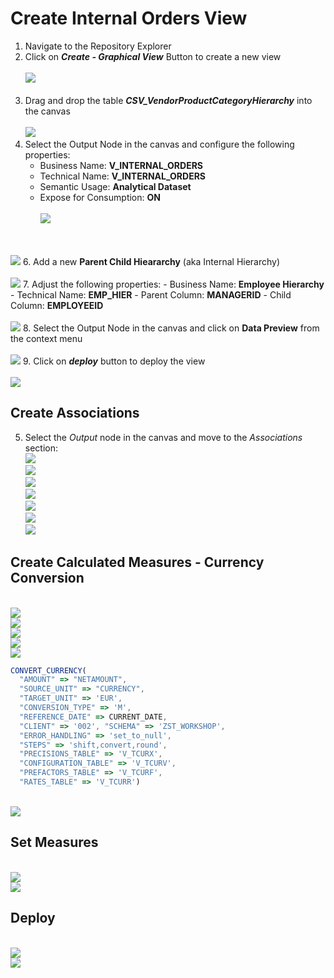 # Create Internal Orders View

1. Navigate to the Repository Explorer
2. Click on <b><i>Create - Graphical View</i></b> Button to create a new view
  <br><br>![](/exercises/ex2/images/create_in_repository_explorer.png)<br><br>
3. Drag and drop the table <b><i>CSV_VendorProductCategoryHierarchy</i></b> into the canvas
  <br><br>![](../images/create_internal_orders_ads_01.png)
4. Select the Output Node in the canvas and configure the following properties:
    - Business Name: <b>V_INTERNAL_ORDERS</b>
    - Technical Name: <b>V_INTERNAL_ORDERS</b>
    - Semantic Usage: <b>Analytical Dataset</b>
    - Expose for Consumption: <b>ON</b>
    <br><br>![](../images/create_internal_orders_ads_02.png)


  <br><br>![](/exercises/ex4/images/create_employee_dimension_04.png)
6. Add a new <b>Parent Child Hieararchy</b> (aka Internal Hierarchy)
  <br><br>![](/exercises/ex4/images/create_employee_dimension_05.png)
7. Adjust the following properties:
    - Business Name: <b>Employee Hierarchy</b>
    - Technical Name: <b>EMP_HIER</b>
    - Parent Column: <b>MANAGERID</b>
    - Child Column: <b>EMPLOYEEID</b>
  <br><br>![](/exercises/ex4/images/create_employee_dimension_06.png)
8. Select the Output Node in the canvas and click on <b>Data Preview</b> from the context menu
    <br><br>![](/exercises/ex4/images/create_employee_dimension_10.png)
9. Click on <b><i>deploy</i></b> button to deploy the view
  <br><br>![](/exercises/ex4/images/create_employee_dimension_08.png)


## Create Associations
5. Select the <i>Output</i> node in the canvas and move to the <i>Associations</i> section: 
<br>![](/exercises/ex4/images/create_internal_orders_ads_05.png)
<br>![](/exercises/ex4/images/create_internal_orders_ads_06.png)
<br>![](/exercises/ex4/images/create_internal_orders_ads_07.png)
<br>![](/exercises/ex4/images/create_internal_orders_ads_08.png)
<br>![](/exercises/ex4/images/create_internal_orders_ads_09.png)
<br>![](/exercises/ex4/images/create_internal_orders_ads_10.png)
<br>![](/exercises/ex4/images/create_internal_orders_ads_11.png)

## Create Calculated Measures - Currency Conversion
<br>![](/exercises/ex4/images/create_internal_orders_ads_12.png)
<br>![](/exercises/ex4/images/create_internal_orders_ads_13.png)
<br>![](/exercises/ex4/images/create_internal_orders_ads_14.png)
<br>![](/exercises/ex4/images/create_internal_orders_ads_13.png)
<br>![](/exercises/ex4/images/create_internal_orders_ads_15.png)

```javascript
CONVERT_CURRENCY(
  "AMOUNT" => "NETAMOUNT", 
  "SOURCE_UNIT" => "CURRENCY", 
  "TARGET_UNIT" => 'EUR', 
  "CONVERSION_TYPE" => 'M', 
  "REFERENCE_DATE" => CURRENT_DATE, 
  "CLIENT" => '002', "SCHEMA" => 'ZST_WORKSHOP', 
  "ERROR_HANDLING" => 'set_to_null', 
  "STEPS" => 'shift,convert,round', 
  "PRECISIONS_TABLE" => 'V_TCURX', 
  "CONFIGURATION_TABLE" => 'V_TCURV', 
  "PREFACTORS_TABLE" => 'V_TCURF', 
  "RATES_TABLE" => 'V_TCURR')
```

<br>![](/exercises/ex4/images/create_internal_orders_ads_16.png)

## Set Measures

<br>![](/exercises/ex4/images/create_internal_orders_ads_17.png)
<br>![](/exercises/ex4/images/create_internal_orders_ads_18.png)

## Deploy
<br>![](/exercises/ex4/images/create_internal_orders_ads_29.png)
<br>![](/exercises/ex4/images/create_internal_orders_ads_30.png)
